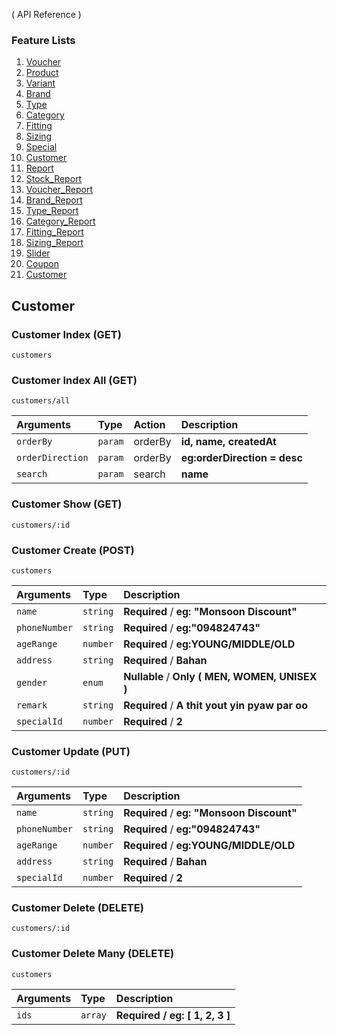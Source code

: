 ( API Reference )

### Feature Lists

1. [Voucher](VOUCHER.md)
1. [Product](PRODUCT.md)
1. [Variant](PRODUCT_VARIANT.md)
1. [Brand](PRODUCT_BRAND.md)
1. [Type](PRODUCT_TYPE.md)
1. [Category](PRODUCT_CATEGORY.md)
1. [Fitting](PRODUCT_FITTING.md)
1. [Sizing](PRODUCT_SIZING.md)
1. [Special](SPECIAL.md)
1. [Customer](CUSTOMER.md)
1. [Report](REPORT.md)
1. [Stock_Report](STOCK_REPORT.md)
1. [Voucher_Report](VOUCHER_REPORT.md)
1. [Brand_Report](BRAND_REPORT.md)
1. [Type_Report](TYPE_REPORT.md)
1. [Category_Report](CATEGORY_REPORT.md)
1. [Fitting_Report](FITTING_REPORT.md)
1. [Sizing_Report](SIZING_REPORT.md)
1. [Slider](SLIDER.md)
1. [Coupon](COUPON.md)
1. [Customer](CUSTOMER.md)

## Customer


### Customer Index (GET)

```
customers
```

### Customer Index All (GET)

```
customers/all
```
| Arguments        | Type    | Action  | Description                  |
| :--------------- | :------ | :------ | :--------------------------- |
| `orderBy`        | `param` | orderBy | **id, name, createdAt**      |
| `orderDirection` | `param` | orderBy | **eg:orderDirection = desc** |
| `search`         | `param` | search  | **name**                     |

### Customer Show (GET)

```
customers/:id
```

### Customer Create (POST)

```
customers
```

| Arguments  | Type     | Description                      |
| :--------- | :------- | :------------------------------- |
| `name`    | `string` | **Required** / **eg: "Monsoon Discount"** |
| `phoneNumber`    | `string` | **Required** / **eg:"094824743"** |
| `ageRange`    | `number` | **Required** / **eg:YOUNG/MIDDLE/OLD** |
| `address`    | `string` | **Required** / **Bahan** |
| `gender`    | `enum`    | **Nullable** / **Only ( MEN, WOMEN, UNISEX )** |
| `remark`    | `string` | **Required** / **A thit yout yin pyaw par oo** |
| `specialId`    | `number` | **Required** / **2** |

### Customer Update (PUT)

```
customers/:id
```

| Arguments  | Type     | Description                      |
| :--------- | :------- | :------------------------------- |
| `name`    | `string` | **Required** / **eg: "Monsoon Discount"** |
| `phoneNumber`    | `string` | **Required** / **eg:"094824743"** |
| `ageRange`    | `number` | **Required** / **eg:YOUNG/MIDDLE/OLD** |
| `address`    | `string` | **Required** / **Bahan** |
| `specialId`    | `number` | **Required** / **2** |

### Customer Delete (DELETE)

```
customers/:id
```

### Customer Delete Many (DELETE)

```
customers
```

| Arguments | Type    | Description                            |
| :-------- | :------ | :------------------------------------- |
| `ids`     | `array` | **Required** **/** **eg: [ 1, 2, 3 ]** |